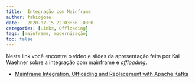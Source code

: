 ```yaml
---
title:  Integração com Mainframe
author: fabiojose
date:   2020-07-15 22:03:36 -0300
categories: [Links, Offloading]
tags: [mainframe, modernização]
toc: false
---
```


Neste link você encontre o vídeo e slides da apresentação feita por Kai Waehner sobre a integração com mainframe e _offloading_.

- [Mainframe Integration, Offloading and Replacement with Apache Kafka](https://www.confluent.io/online-talks/offloading-and-replacement-with-apache-kafka/)